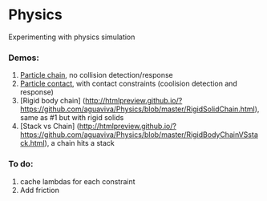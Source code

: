 # Physics
Experimenting with physics simulation

### Demos:
1. [Particle chain](http://htmlpreview.github.io/?https://github.com/aguaviva/Physics/blob/master/ChainSimulation.html), no collision detection/response
2. [Particle contact](http://htmlpreview.github.io/?https://github.com/aguaviva/Physics/blob/master/ContactConstraints.html), with contact constraints (coolision detection and response)
3. [Rigid body chain] (http://htmlpreview.github.io/?https://github.com/aguaviva/Physics/blob/master/RigidSolidChain.html), same as #1 but with rigid solids
4. [Stack vs Chain] (http://htmlpreview.github.io/?https://github.com/aguaviva/Physics/blob/master/RigidBodyChainVSstack.html), a chain hits a stack

### To do:
1. cache lambdas for each constraint
2. Add friction
